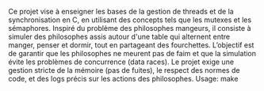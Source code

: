 Ce projet vise à enseigner les bases de la gestion de threads et de la synchronisation en C, en utilisant des concepts tels que les mutexes et les sémaphores.
Inspiré du problème des philosophes mangeurs, il consiste à simuler des philosophes assis autour d'une table qui alternent entre manger, penser et dormir, tout en partageant des fourchettes.
L’objectif est de garantir que les philosophes ne meurent pas de faim et que la simulation évite les problèmes de concurrence (data races).
Le projet exige une gestion stricte de la mémoire (pas de fuites), le respect des normes de code, et des logs précis sur les actions des philosophes.
Usage:
make
